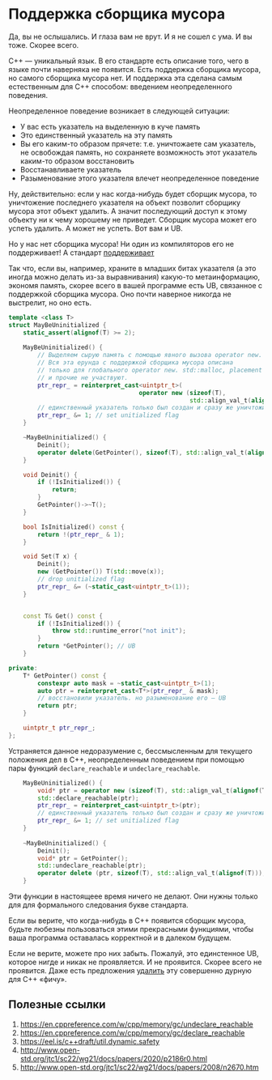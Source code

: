 # Поддержка сборщика мусора

Да, вы не ослышались. И глаза вам не врут. И я не сошел с ума. И вы тоже. Скорее всего.

C++ ­— уникальный язык. В его стандарте есть описание того, чего в языке почти наверняка не появится. Есть поддержка сборщика мусора, но самого сборщика мусора нет. И поддержка эта
сделана самым естественным для C++ способом: введением неопределенного поведения.

Неопределенное поведение возникает в следующей ситуации:
- У вас есть указатель на выделенную в куче память
- Это единственный указатель на эту память
- Вы его каким-то образом прячете: т.е. уничтожаете сам указатель, не освобождая память, но сохраняете возможность этот указатель каким-то образом восстановить
- Восстанавливаете указатель
- Разыменование этого указателя влечет неопределенное поведение

Ну, действительно: если у нас когда-нибудь будет сборщик мусора, то уничтожение последнего указателя на объект позволит сборщику мусора этот объект удалить. А значит последующий доступ к этому объекту ни к чему хорошему не приведет. Сборщик мусора может его успеть удалить. А может не успеть. Вот вам и UB.

Но у нас нет сборщика мусора! Ни один из компиляторов его не поддерживает! А стандарт [поддерживает](https://eel.is/c++draft/util.dynamic.safety)

Так что, если вы, например, храните в младших битах указателя (а это иногда можно делать из-за выравнивания) какую-то метаинформацию, экономя память, скорее всего в вашей программе есть UB, связанное с поддержкой сборщика мусора. Оно почти наверное никогда не выстрелит, но оно есть.

```C++
template <class T>
struct MayBeUninitialized {
    static_assert(alignof(T) >= 2);
    
    MayBeUninitialized() {
        // Выделяем сырую память с помощью явного вызова operator new.
        // Вся эта ерунда с поддержкой сборщика мусора описана
        // только для глобального operator new. std::malloc, placement new 
        // и прочие не участвуют.
        ptr_repr_ = reinterpret_cast<uintptr_t>(
                                    operator new (sizeof(T), 
                                                  std::align_val_t(alignof(T))));
        // единственный указатель только был создан и сразу же уничтожился
        ptr_repr_ &= 1; // set unitialized flag
    }

    ~MayBeUninitialized() {
        Deinit();
        operator delete(GetPointer(), sizeof(T), std::align_val_t(alignof(T)));
    }

    void Deinit() {
        if (!IsInitialized()) {
            return;
        }
        GetPointer()->~T();
    }

    bool IsInitialized() const {
        return !(ptr_repr_ & 1);
    }

    void Set(T x) {
        Deinit();
        new (GetPointer()) T(std::move(x));
        // drop unitialized flag
        ptr_repr_ &= (~static_cast<uintptr_t>(1));
    }


    const T& Get() const {
        if (!IsInitialized()) {
            throw std::runtime_error("not init");
        }
        return *GetPointer(); // UB
    }

private:
    T* GetPointer() const {
        constexpr auto mask = ~static_cast<uintptr_t>(1);
        auto ptr = reinterpret_cast<T*>(ptr_repr_ & mask);
        // восстановили указатель. но разыменование его — UB
        return ptr;
    }

    uintptr_t ptr_repr_;
};
```

Устраняется данное недоразумение с, бессмысленным для текущего положения дел в C++, неопределенным поведением при помощью пары функций
`declare_reachable` и `undeclare_reachable`.

```C++
    MayBeUninitialized() {
        void* ptr = operator new (sizeof(T), std::align_val_t(alignof(T)));
        std::declare_reachable(ptr);
        ptr_repr_ = reinterpret_cast<uintptr_t>(ptr);
        // единственный указатель только был создан и сразу же уничтожился
        ptr_repr_ &= 1; // set unitialized flag
    }
    
    ~MayBeUninitialized() {
        Deinit();
        void* ptr = GetPointer();
        std::undeclare_reachable(ptr);
        operator delete (ptr, sizeof(T), std::align_val_t(alignof(T)));
    }
```

Эти функции в настоящеее время ничего не делают. Они нужны только для для формального следования букве стандарта.

Если вы верите, что когда-нибудь в C++ появится сборщик мусора, будьте любезны пользоваться этими прекрасными функциями, чтобы ваша программа оставалась корректной и в далеком будущем.

Если не верите, можете про них забыть. Пожалуй, это единстенное UB, которое нигде и никак не проявляется. И не проявится. Скорее всего не проявится. Даже есть предложения [удалить](http://www.open-std.org/jtc1/sc22/wg21/docs/papers/2020/p2186r0.html) эту совершенно дурную для C++ «фичу».

## Полезные ссылки
1. https://en.cppreference.com/w/cpp/memory/gc/undeclare_reachable
2. https://en.cppreference.com/w/cpp/memory/gc/declare_reachable
3. https://eel.is/c++draft/util.dynamic.safety
4. http://www.open-std.org/jtc1/sc22/wg21/docs/papers/2020/p2186r0.html
5. http://www.open-std.org/jtc1/sc22/wg21/docs/papers/2008/n2670.htm

